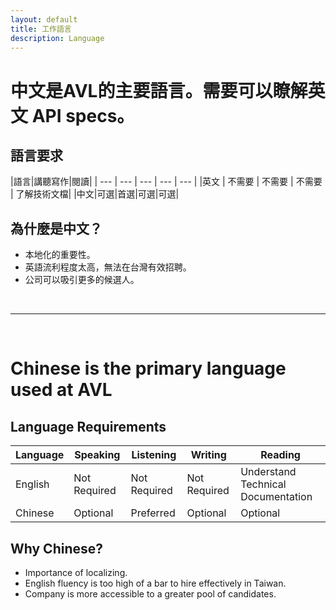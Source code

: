 ```yaml
---
layout: default
title: 工作語言
description: Language
---
```


# 中文是AVL的主要語言。需要可以瞭解英文 API specs。

## 語言要求

|語言|講聽寫作|閱讀|
| --- | --- | --- | --- | --- |
|英文 | 不需要 | 不需要 | 不需要 | 了解技術文檔|
|中文|可選|首選|可選|可選|

## 為什麼是中文？

* 本地化的重要性。
* 英語流利程度太高，無法在台灣有效招聘。
* 公司可以吸引更多的候選人。

<br>

---

<br>

# Chinese is the primary language used at AVL

## Language Requirements

| Language | Speaking | Listening | Writing | Reading |
| --- | --- | --- | --- | --- |
| English | Not Required | Not Required | Not Required | Understand Technical Documentation |
| Chinese | Optional | Preferred | Optional | Optional |

## Why Chinese?

* Importance of localizing.
* English fluency is too high of a bar to hire effectively in Taiwan.
* Company is more accessible to a greater pool of candidates.